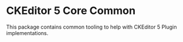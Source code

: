 CKEditor 5 Core Common
================================================================================

This package contains common tooling to help with CKEditor 5 Plugin
implementations.
